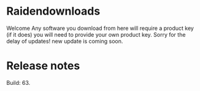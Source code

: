 # Raidendownloads
Welcome
Any software you download from here will require a product key (if it does) you will need to provide your own product key.
Sorry for the delay of updates! new update is coming soon.
# Release notes
Build: 63.
